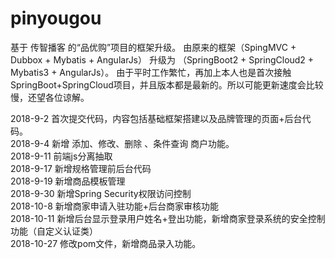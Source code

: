 # pinyougou
基于 传智播客 的“品优购”项目的框架升级。
由原来的框架（SpingMVC + Dubbox + Mybatis + AngularJs）
升级为 （SpringBoot2 + SpringCloud2 + Mybatis3 + AngularJs）。
由于平时工作繁忙，再加上本人也是首次接触SpringBoot+SpringCloud项目，并且版本都是最新的。所以可能更新速度会比较慢，还望各位谅解。

2018-9-2 首次提交代码，内容包括基础框架搭建以及品牌管理的页面+后台代码。<br />
2018-9-4 新增 添加、修改、删除 、条件查询 商户功能。<br />
2018-9-11 前端js分离抽取<br/>
2018-9-17 新增规格管理前后台代码<br/>
2018-9-19 新增商品模板管理<br/>
2018-9-30 新增Spring Security权限访问控制<br/>
2018-10-8 新增商家申请入驻功能+后台商家审核功能<br/>
2018-10-11 新增后台显示登录用户姓名+登出功能，新增商家登录系统的安全控制功能（自定义认证类）<br/>
    2018-10-27 修改pom文件，新增商品录入功能。<br/>
